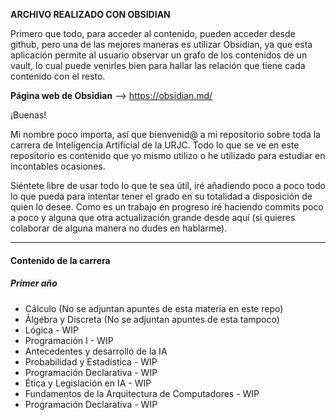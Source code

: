 **ARCHIVO REALIZADO CON OBSIDIAN**


Primero que todo, para acceder al contenido, pueden acceder desde github, 
pero una de las mejores maneras es utilizar Obsidian, ya que esta aplicación permite al usuario observar un grafo de los contenidos de un vault, 
lo cual puede venirles bien para hallar las relación que tiene cada contenido con el resto.


**Página web de Obsidian** --> https://obsidian.md/

¡Buenas!

Mi nombre poco importa, así que bienvenid@ a mi repositorio sobre toda la carrera de Inteligencia Artificial de la URJC. Todo lo que se ve en este repositorio es contenido que yo mismo utilizo o he utilizado para estudiar en incontables ocasiones.

Siéntete libre de usar todo lo que te sea útil, iré añadiendo poco a poco todo lo que pueda para intentar tener el grado en su totalidad a disposición de quien lo desee. Como es un trabajo en progreso iré haciendo commits poco a poco y alguna que otra actualización grande desde aquí (si quieres colaborar de alguna manera no dudes en hablarme).

---

#### Contenido de la carrera

##### Primer año
- Cálculo (No se adjuntan apuntes de esta materia en este repo) 
- Álgebra y Discreta (No se adjuntan apuntes de esta tampoco)
- Lógica - WIP
- Programación I - WIP
- Antecedentes y desarrollo de la IA 
- Probabilidad y Estadística - WIP
- Programación Declarativa - WIP
- Ética y Legislación en IA - WIP
- Fundamentos de la Arquitectura de Computadores - WIP
- Programación Declarativa - WIP





